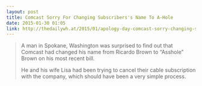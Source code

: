 ```yaml
---
layout: post
title: Comcast Sorry For Changing Subscribers's Name To A-Hole
date: 2015-01-30 01:05
link: http://thedailywh.at/2015/01/apology-day-comcast-sorry-changing-subscribers-name-hole/
---
```


>A man in Spokane, Washington was surprised to find out that Comcast had changed his name from Ricardo Brown to “Asshole” Brown on his most recent bill.
>
>He and his wife Lisa had been trying to cancel their cable subscription with the company, which should have been a very simple process.
